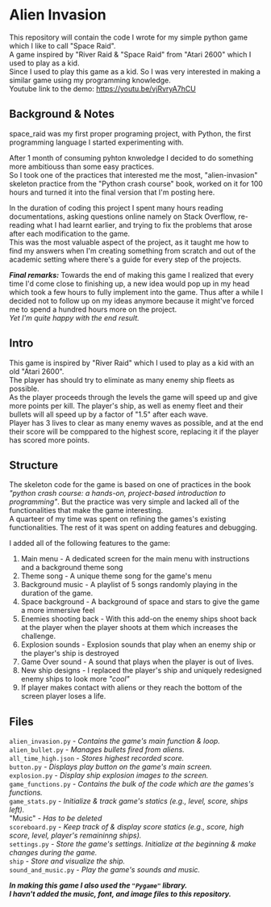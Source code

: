 # Alien Invasion
This repository will contain the code I wrote for my simple python game which I like to call "Space Raid". <br />
A game inspired by "River Raid & "Space Raid" from "Atari 2600" which I used to play as a kid. <br />
Since I used to play this game as a kid. So I was very interested in making a similar game using my programming knowledge. <br />
Youtube link to the demo: https://youtu.be/vjRvryA7hCU

## Background & Notes
space_raid was my first proper programing project, with Python, the first programming language I started experimenting with. <br />

After 1 month of consuming pyhton knwoledge I decided to do something more ambitiouss than some easy practices. <br />
So I took one of the practices that interested me the most, "alien-invasion" skeleton practice from the "Python crash course" book, worked on it for 100 hours and turned it into the final version that I'm posting here. <br />


In the duration of coding this project I spent many hours reading documentations, asking questions online namely on Stack Overflow, re-reading
what I had learnt earlier, and trying to fix the problems that arose after each modification to the game. <br />
This was the most valuable aspect of the project, as it taught me how to find my answers when I'm creating something from scratch and out of the academic setting where there's a guide for every step of the projects.


***Final remarks:***
Towards the end of making this game I realized that every time I'd come close to finishing up, a new idea would pop up in my head which took a few hours to fully implement into the game. Thus after a while I decided not to follow up on my ideas anymore because it might've forced me to spend a hundred hours more on the project. <br />
*Yet I'm quite happy with the end result.*



## Intro
This game is inspired by "River Raid" which I used to play as a kid with an old "Atari 2600". <br />
The player has should try to eliminate as many enemy ship fleets as possible. <br />
As the player proceeds through the levels the game will speed up and give more points per kill. The player's ship, as well as enemy fleet and their bullets will all speed up by a factor of "1.5" after each wave. <br />
Player has 3 lives to clear as many enemy waves as possible, and at the end their score will be comppared to the highest score, replacing it if the player has scored more points. <br />

## Structure
The skeleton code for the game is based on one of practices in the book *"python crash course: a hands-on, project-based introduction to programming"*.
But the practice was very simple and lacked all of the functionalities that make the game interesting. <br />
A quarteer of my time was spent on refining the games's existing functionalities. The rest of it was spent on adding features and debugging. 


I added all of the following features to the game:
1. Main menu - A dedicated screen for the main menu with instructions and a background theme song 
2. Theme song - A unique theme song for the game's menu
3. Background music - A playlist of 5 songs randomly playing in the duration of the game.
4. Space background - A background of space and stars to give the game a more immersive feel
5. Enemies shooting back - With this add-on the enemy ships shoot back at the player when the player shoots at them which increases the challenge.
6. Explosion sounds - Explosion sounds that play when an enemy ship or the player's ship is destroyed
7. Game Over sound - A sound that plays when the player is out of lives.
8. New ship designs - I replaced the player's ship and uniquely redesigned enemy ships to look  more *"cool"*
9. If player makes contact with aliens or they reach the bottom of the screen player loses a life.


## Files
```alien_invasion.py``` - *Contains the game's main function & loop.* <br />
```alien_bullet.py``` - *Manages bullets fired from aliens.* <br />
```all_time_high.json``` - *Stores highest recorded score.* <br />
```button.py``` - *Displays play button on the game's main screen.* <br />
```explosion.py``` - *Display ship explosion images to the screen.* <br />
```game_functions.py``` - *Contains the bulk of the code which are the games's functions.* <br />
```game_stats.py``` - *Initialize & track game's statics (e.g., level, score, ships left).* <br />
"Music" - *Has to be deleted*  <br /> 
```scoreboard.py``` - *Keep track of & display score statics (e.g., score, high score, level, player's remaininng ships).* <br /> 
```settings.py``` - *Store the game's settings. Initialize at the beginning & make changes during the game.* <br /> 
```ship``` - *Store and visualize the ship.* <br />
```sound_and_music.py``` - *Play the game's sounds and music.* <br />



***In making this game I also used the ```"Pygame"``` library.*** <br />
***I havn't added the music, font, and image files to this repository.*** <br />



